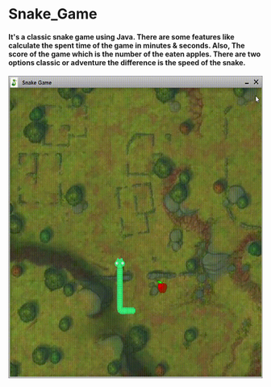 # Snake_Game

#### It's a classic snake game using Java. There are some features like calculate the spent time of the game in minutes & seconds. Also, The score of the game which is the number of the eaten apples. There are two options classic or adventure the difference is the speed of the snake.
<div align="center">
<img align="center" alt="GIF" src="snake.gif" width="600" height="600" />
</div>
